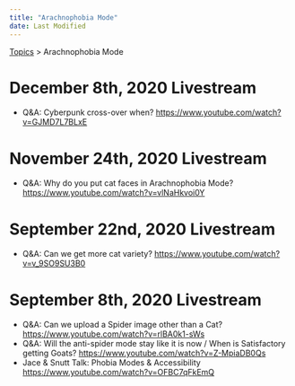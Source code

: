 ```yaml
---
title: "Arachnophobia Mode"
date: Last Modified
---
```

[Topics](../topics.md) > Arachnophobia Mode

# December 8th, 2020 Livestream
* Q&A: Cyberpunk cross-over when? https://www.youtube.com/watch?v=GJMD7L7BLxE

# November 24th, 2020 Livestream
* Q&A: Why do you put cat faces in Arachnophobia Mode? https://www.youtube.com/watch?v=vlNaHkvoi0Y

# September 22nd, 2020 Livestream
* Q&A: Can we get more cat variety? https://www.youtube.com/watch?v=v_9SO9SU3B0

# September 8th, 2020 Livestream
* Q&A: Can we upload a Spider image other than a Cat? https://www.youtube.com/watch?v=rlBA0k1-sWs
* Q&A: Will the anti-spider mode stay like it is now / When is Satisfactory getting Goats? https://www.youtube.com/watch?v=Z-MpiaDB0Qs
* Jace & Snutt Talk: Phobia Modes & Accessibility https://www.youtube.com/watch?v=OFBC7qFkEmQ
